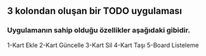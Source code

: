 ## 3 kolondan oluşan bir TODO uygulaması
### Uygulamanın sahip olduğu özellikler aşağıdaki gibidir.

1-Kart Ekle 
2-Kart Güncelle 
3-Kart Sil 
4-Kart Taşı 
5-Board Listeleme
